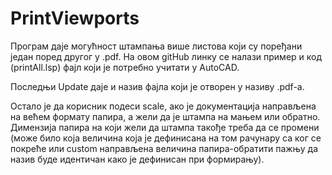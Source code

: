 # PrintViewports

Програм даје могућност штампања више листова који су поређани један поред другог у .pdf. На овом gitHub линку се налази пример и код (printAll.lsp) фајл који је потребно учитати у AutoCAD. 

Последњи Update даје и назив фајла који је отворен у називу .pdf-a. 

Остало је да корисник подеси scale, ако је документација направљена на већем формату папира, а жели да је штампа на мањем или обратно. Димензија папира на који жели да штампа такође треба да се промени (може било која величина која је дефинисана на том рачунару са ког се покреће или custom направљена величина папира-обратити пажњу да назив буде идентичан како је дефинисан при формирању).
